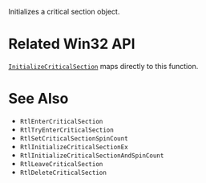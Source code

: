 Initializes a critical section object.

# Related Win32 API
[`InitializeCriticalSection`](https://learn.microsoft.com/en-us/windows/win32/api/synchapi/nf-synchapi-initializecriticalsection) maps directly to this function.

# See Also
- `RtlEnterCriticalSection`
- `RtlTryEnterCriticalSection`
- `RtlSetCriticalSectionSpinCount`
- `RtlInitializeCriticalSectionEx`
- `RtlInitializeCriticalSectionAndSpinCount`
- `RtlLeaveCriticalSection`
- `RtlDeleteCriticalSection`
